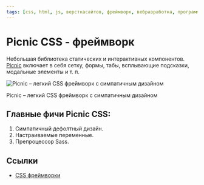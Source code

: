 ```yaml
---
tags: [css, html, js, версткасайтов, фреймворк, вебразработка, программирование]
---
```

# Picnic CSS - фреймворк

Небольшая библиотека статических и интерактивных компонентов. [Picnic](https://picnicss.com/) включает в себя сетку, формы, табы, всплывающие подсказки, модальные элементы и т. п.

![Picnic – легкий CSS фреймворк с симпатичным дизайном](https://media.proglib.io/posts/2020/01/14/b76989bbac9eeff78f2bc0857e207a09.png)

Picnic – легкий CSS фреймворк с симпатичным дизайном

## Главные фичи Picnic CSS:

1.  Симпатичный дефолтный дизайн.
2.  Настраиваемые переменные.
3.  Препроцессор Sass.

## Ссылки

* [CSS фреймворки](CSS%20%D1%84%D1%80%D0%B5%D0%B9%D0%BC%D0%B2%D0%BE%D1%80%D0%BA%D0%B8.md)